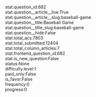 stat.question_id:682  
stat.question__article__live:True  
stat.question__article__slug:baseball-game  
stat.question__title:Baseball Game  
stat.question__title_slug:baseball-game  
stat.question__hide:False  
stat.total_acs:7803  
stat.total_submitted:12404  
stat.total_column_articles:7  
stat.frontend_question_id:682  
stat.is_new_question:False  
status:None  
difficulty.level:1  
paid_only:False  
is_favor:False  
frequency:0  
progress:0  
